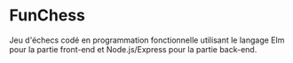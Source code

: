 # FunChess

Jeu d'échecs codé en programmation fonctionnelle utilisant le langage Elm pour la partie front-end et Node.js/Express pour la partie back-end.
